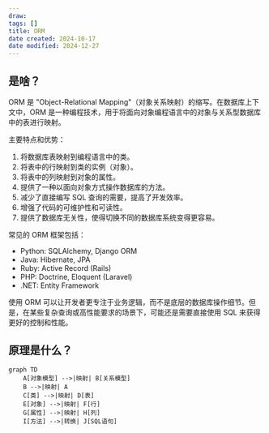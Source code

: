 ```yaml
---
draw:
tags: []
title: ORM
date created: 2024-10-17
date modified: 2024-12-27
---
```


## 是啥？

ORM 是 "Object-Relational Mapping"（对象关系映射）的缩写。在数据库上下文中，ORM 是一种编程技术，用于将面向对象编程语言中的对象与关系型数据库中的表进行映射。

主要特点和优势：

1. 将数据库表映射到编程语言中的类。
2. 将表中的行映射到类的实例（对象）。
3. 将表中的列映射到对象的属性。
4. 提供了一种以面向对象方式操作数据库的方法。
5. 减少了直接编写 SQL 查询的需要，提高了开发效率。
6. 增强了代码的可维护性和可读性。
7. 提供了数据库无关性，使得切换不同的数据库系统变得更容易。

常见的 ORM 框架包括：

- Python: SQLAlchemy, Django ORM
- Java: Hibernate, JPA
- Ruby: Active Record (Rails)
- PHP: Doctrine, Eloquent (Laravel)
- .NET: Entity Framework

使用 ORM 可以让开发者更专注于业务逻辑，而不是底层的数据库操作细节。但是，在某些复杂查询或高性能要求的场景下，可能还是需要直接使用 SQL 来获得更好的控制和性能。

## 原理是什么？

```mermaid
graph TD
    A[对象模型] -->|映射| B[关系模型]
    B -->|映射| A
    C[类] -->|映射| D[表]
    E[对象] -->|映射| F[行]
    G[属性] -->|映射| H[列]
    I[方法] -->|转换| J[SQL语句]
```
